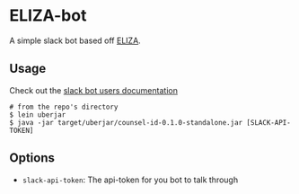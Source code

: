 # ELIZA-bot

A simple slack bot based off [ELIZA](https://en.wikipedia.org/wiki/ELIZA).

## Usage

Check out the [slack bot users documentation](https://api.slack.com/bot-users)

    # from the repo's directory
    $ lein uberjar
    $ java -jar target/uberjar/counsel-id-0.1.0-standalone.jar [SLACK-API-TOKEN]

## Options

* `slack-api-token`: The api-token for you bot to talk through
